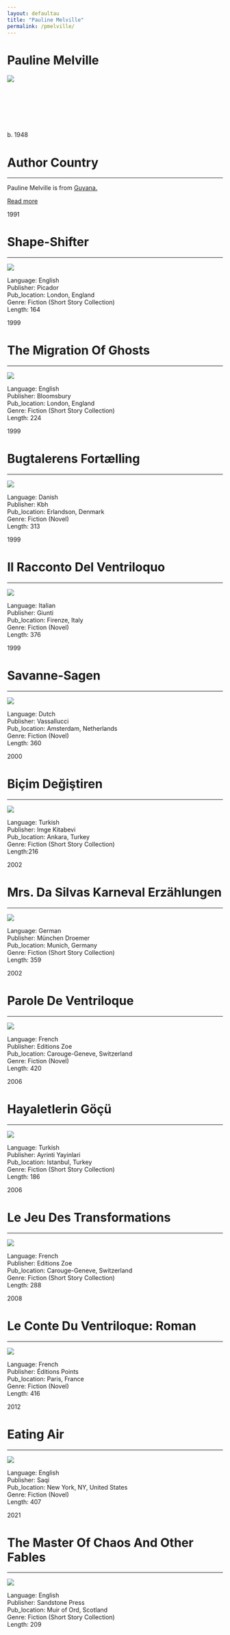 ```yaml
---
layout: defaultau
title: "Pauline Melville"
permalink: /pmelville/
---
```

<!-- partial:index.partial.html -->
<div class="content">
     <h1>Pauline Melville</h1>
    <div class="quote">
        <div><img src="https://encrypted-tbn1.gstatic.com/images?q=tbn:ANd9GcROv1XCEf5mUqLRrq_GKfz6vDkiOas-wjmZZF-JNvtCKllqT1bV" class="logo"></div>
    </div>
    <div class="timeline">
        <div style="padding-bottom:100px;"></div>
        <div class="block">
             <div class="date right"><p class="right">b. 1948</p></div>
            <div class="dot"></div>
            <div class="left first">
            <div class="author_country">
                <h1>Author Country</h1><hr>
          <div class="aclocation">  <p>Pauline Melville is from <a href="{{ site.baseurl }}/62">Guyana.</a></p></div>
              <div class="acreadmore">  <a href="https://en.wikipedia.org/wiki/Pauline_Melville" target="_blank">Read more</a></div>
            </div>
            </div>
        <div class="block">
            <div class="date left"><p class="left">1991</p></div>
            <div class="dot"></div>
            <div class="right hide">
                <h1>Shape-Shifter</h1><hr>
                <p><img src="https://m.media-amazon.com/images/I/51Lzza9PmSL._SX300_BO1,204,203,200_.jpg"></p>
                <p>
                Language: English<br/>
                Publisher: Picador<br/>
                Pub_location: London, England<br/>
                Genre: Fiction (Short Story Collection)<br/>
                Length: 164 <br/>                   </p>
            </div>
        </div>
       <div class="block">
            <div class="date right"><p class="right">1999</p></div>
            <div class="dot"></div>
            <div class="left hide">
                <h1>The Migration Of Ghosts</h1><hr>
                <p><img src="https://m.media-amazon.com/images/I/41o3e9F2KTS._SX327_BO1,204,203,200_.jpg"></p>
                <p>
                Language: English<br/>
                Publisher: Bloomsbury<br/>
                Pub_location: London, England<br/>
                Genre: Fiction (Short Story Collection)<br/>
                Length: 224 <br/>                   </p>
            </div>
        </div>
       <div class="block">
            <div class="date left"><p class="left">1999</p></div>
            <div class="dot"></div>
            <div class="right hide">
                <h1>Bugtalerens Fortælling</h1><hr>
                <p><img src="https://sp-ao.shortpixel.ai/client/to_auto,q_glossy,ret_img,w_400,h_599/https://kuriosa.dk/wp-content/uploads/2019/04/BKK_502829_m.jpg"></p>
                <p>
                Language: Danish<br/>
                Publisher: Kbh<br/>
                Pub_location: Erlandson, Denmark<br/>
                Genre: Fiction (Novel)<br/>
                Length: 313<br/>                   </p>
            </div>
        </div>
       <div class="block">
            <div class="date right"><p class="right">1999</p></div>
            <div class="dot"></div>
            <div class="left hide">
                <h1>Il Racconto Del Ventriloquo</h1><hr>
                <p><img src="https://m.media-amazon.com/images/I/51HNRQ4DWHL._SX320_BO1,204,203,200_.jpg"></p>
                <p>
                Language: Italian<br/>
                Publisher: Giunti<br/>
                Pub_location: Firenze, Italy<br/>
                Genre: Fiction (Novel)<br/>
                Length: 376 <br/>                   </p>
            </div>
        </div>
<div class="block">
            <div class="date left"><p class="left">1999</p></div>
            <div class="dot"></div>
            <div class="right hide">
                <h1>Savanne-Sagen</h1><hr>
                <p><img src="https://media.s-bol.com/Y4776oKER69/550x833.jpg"></p>
                <p>
                Language: Dutch <br/>
                Publisher: Vassallucci<br/>
                Pub_location: Amsterdam, Netherlands<br/>
                Genre: Fiction (Novel)<br/>
                Length: 360 <br/>                   </p>
            </div>
        </div>
       <div class="block">
            <div class="date right"><p class="right">2000</p></div>
            <div class="dot"></div>
            <div class="left hide">
                <h1>Biçim Değiştiren</h1><hr>
                <p><img src="https://m.media-amazon.com/images/I/31P-zQFmA0L._SY291_BO1,204,203,200_QL40_FMwebp_.jpg"></p>
                <p>
                Language: Turkish<br/>
                Publisher: Imge Kitabevi<br/>
                Pub_location: Ankara, Turkey<br/>
                Genre: Fiction (Short Story Collection) <br/>
                Length:216<br/>                   </p>
            </div>
        </div>
       <div class="block">
            <div class="date left"><p class="left">2002</p></div>
            <div class="dot"></div>
            <div class="right hide">
                <h1>Mrs. Da Silvas Karneval Erzählungen</h1><hr>
                <p><img src="https://pictures.abebooks.com/isbn/9783426195987-uk.jpg"></p>
                <p>
                Language: German<br/>
                Publisher: München Droemer<br/>
                Pub_location: Munich, Germany<br/>
                Genre: Fiction (Short Story Collection)<br/>
                Length: 359<br/>                   </p>
            </div>
        </div>
       <div class="block">
            <div class="date left"><p class="left">2002</p></div>
            <div class="dot"></div>
            <div class="right">
                <h1>Parole De Ventriloque</h1><hr>
                <p><img src="https://m.media-amazon.com/images/I/41DKQS4A5XL._SY291_BO1,204,203,200_QL40_ML2_.jpgK"></p>
                <p>
                Language: French<br/>
                Publisher: Editions Zoe<br/>
                Pub_location: Carouge-Geneve, Switzerland<br/>
                Genre: Fiction (Novel)<br/>
                Length: 420<br/>                   </p>
            </div>
        </div>
      <div class="block">
            <div class="date right"><p class="right">2006</p></div>
            <div class="dot"></div>
            <div class="left hide">
                <h1>Hayaletlerin Göçü</h1><hr>
                <p><img src="https://img.kitapyurdu.com/v1/getImage/fn:147524/wh:true/wi:220"></p>
                <p>
                Language: Turkish<br/>
                Publisher: Ayrinti Yayinlari<br/>
                Pub_location: Istanbul, Turkey<br/>
                Genre: Fiction (Short Story Collection)<br/>
                Length: 186<br/>                   </p>
            </div>
        </div>
       <div class="block">
            <div class="date left"><p class="left">2006</p></div>
            <div class="dot"></div>
            <div class="right hide">
                <h1>Le Jeu Des Transformations</h1><hr>
                <p><img src="https://static.fnac-static.com/multimedia/FR/Images_Produits/FR/fnac.com/Visual_Principal_340/0/9/5/9782881825590/tsp20120923093549/Le-jeu-des-transformations.jpg"></p>
                <p>
                Language: French<br/>
                Publisher: Editions Zoe<br/>
                Pub_location: Carouge-Geneve, Switzerland<br/>
                Genre: Fiction (Short Story Collection)<br/>
                Length: 288<br/>                   </p>
            </div>
        </div>
       <div class="block">
            <div class="date right"><p class="right">2008</p></div>
            <div class="dot"></div>
            <div class="left hide">
                <h1>Le Conte Du Ventriloque: Roman</h1><hr>
                <p><img src="https://m.media-amazon.com/images/I/41ZqSzlQXzL._SX301_BO1,204,203,200_.jpg"></p>
                <p>
                Language: French<br/>
                Publisher: Éditions Points<br/>
                Pub_location: Paris, France<br/>
                Genre: Fiction (Novel)<br/>
                Length: 416<br/>                   </p>
            </div>
        </div>
       <div class="block">
            <div class="date left"><p class="left">2012</p></div>
            <div class="dot"></div>
            <div class="right hide">
                <h1>Eating Air</h1><hr>
                <p><img src="https://m.media-amazon.com/images/I/51Wxevi1yrL._SX318_BO1,204,203,200_.jpg"></p>
                <p>
                Language: English<br/>
                Publisher: Saqi<br/>
                Pub_location: New York, NY, United States<br/>
                Genre: Fiction (Novel)<br/>
                Length: 407 <br/>                   </p>
            </div>
        </div>
   <div class="block">
            <div class="date right"><p class="right">2021</p></div>
            <div class="dot"></div>
            <div class="left hide">
                <h1>The Master Of Chaos And Other Fables</h1><hr>
                <p><img src="https://m.media-amazon.com/images/I/51MsiOlVrXL._SY291_BO1,204,203,200_QL40_FMwebp_.jpg"></p>
                <p>
                Language: English<br/>
                Publisher: Sandstone Press<br/>
                Pub_location: Muir of Ord, Scotland<br/>
                Genre: Fiction (Short Story Collection)<br/>
                Length: 209<br/>                   </p>
            </div>
        </div>
  <!-- partial -->
<script src='https://cdnjs.cloudflare.com/ajax/libs/jquery/3.1.1/jquery.min.js'></script><script  src="{{ site.baseurl }}/assets/js/authorscript.js"></script>